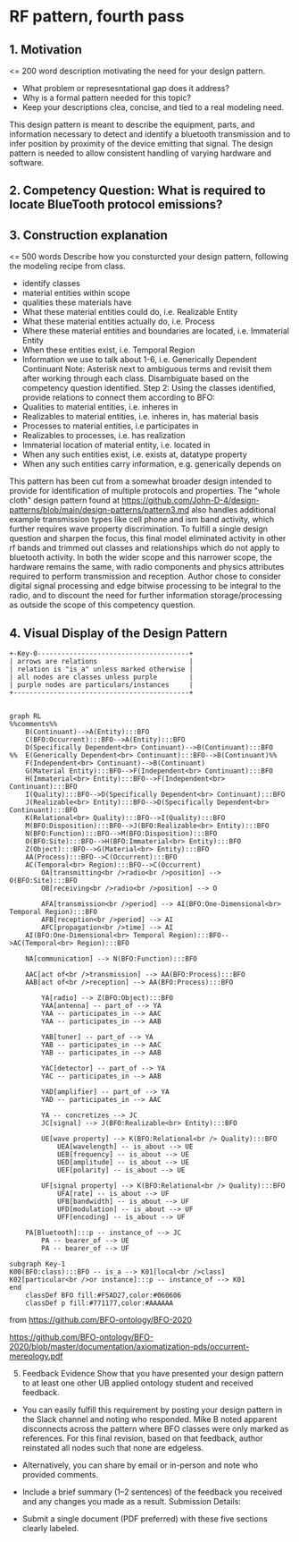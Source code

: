 # RF pattern, fourth pass
## 1. Motivation
<= 200 word description motivating the need for your design pattern.

- What problem or represesntational gap does it address?
- Why is a formal pattern needed for this topic?
- Keep your descriptions clea, concise, and tied to a real modeling need.

This design pattern is meant to describe the equipment, parts, and information necessary to detect and identify a bluetooth transmission and to infer position by proximity of the device emitting that signal. The design pattern is needed to allow consistent handling of varying hardware and software.

## 2. Competency Question: What is required to locate BlueTooth protocol emissions?

## 3. Construction explanation

<= 500 words
Describe how you consturcted your design pattern, following the modeling recipe from class.
  - identify classes
  - material entities within scope
  - qualities these materials have
  - What these material entities could do, i.e. Realizable Entity
  - What these material entities actually do, i.e. Process
  - Where these material entities and boundaries are located, i.e. Immaterial Entity
  - When these entities exist, i.e. Temporal Region
  - Information we use to talk about 1-6, i.e. Generically Dependent Continuant
Note: Asterisk next to ambiguous terms and revisit them after working through each class.
Disambiguate based on the competency question identified.
Step 2:
Using the classes identified, provide relations to connect them according to BFO:
  - Qualities to material entities, i.e. inheres in
  - Realizables to material entities, i.e. inheres in, has material basis
  - Processes to material entities, i.e participates in
  - Realizables to processes, i.e. has realization
  - Immaterial location of material entity, i.e. located in
  - When any such entities exist, i.e. exists at, datatype property
  - When any such entities carry information, e.g. generically depends on

This pattern has been cut from a somewhat broader design intended to provide for identification of multiple protocols and properties. The "whole cloth" design pattern found at https://github.com/John-D-4/design-patterns/blob/main/design-patterns/pattern3.md also handles additional example transmission types like cell phone and ism band activity, which further requires wave property discrimination.
To fulfill a single design question and sharpen the focus, this final model eliminated activity in other rf bands and trimmed out classes and relationships which do not apply to bluetooth activity. 
In both the wider scope and this narrower scope, the hardware remains the same, with radio components and physics attributes required to perform transmission and reception. Author chose to consider digital signal processing and edge bitwise processing to be integral to the radio, and to discount the need for further information storage/processing as outside the scope of this competency question.

## 4. Visual Display of the Design Pattern

  

```
+-Key-0--------------------------------------+
| arrows are relations                       |
| relation is "is_a" unless marked otherwise |
| all nodes are classes unless purple        |
| purple nodes are particulars/instances     |
+--------------------------------------------+
```
```mermaid

graph RL
%%comments%%
	B(Continuant)-->A(Entity):::BFO
	C(BFO:Occurrent):::BFO-->A(Entity):::BFO
	D(Specifically Dependent<br> Continuant)-->B(Continuant):::BFO
%%	E(Generically Dependent<br> Continuant):::BFO-->B(Continuant)%%
	F(Independent<br> Continuant)-->B(Continuant)
	G(Material Entity):::BFO-->F(Independent<br> Continuant):::BFO
	H(Immaterial<br> Entity):::BFO-->F(Independent<br> Continuant):::BFO
	I(Quality):::BFO-->D(Specifically Dependent<br> Continuant):::BFO
	J(Realizable<br> Entity):::BFO-->D(Specifically Dependent<br> Continuant):::BFO
	K(Relational<br> Quality):::BFO-->I(Quality):::BFO
	M(BFO:Disposition):::BFO-->J(BFO:Realizable<br> Entity):::BFO
	N(BFO:Function):::BFO-->M(BFO:Disposition):::BFO
	O(BFO:Site):::BFO-->H(BFO:Immaterial<br> Entity):::BFO
	Z(Object):::BFO-->G(Material<br> Entity):::BFO
	AA(Process):::BFO-->C(Occurrent):::BFO
	AC(Temporal<br> Region):::BFO-->C(Occurrent)
		OA[transmitting<br />radio<br />position] --> O(BFO:Site):::BFO
		OB[receiving<br />radio<br />position] --> O 

		AFA[transmission<br />period] --> AI(BFO:One-Dimensional<br> Temporal Region):::BFO
		AFB[reception<br />period] --> AI
		AFC[propagation<br />time] --> AI
	AI(BFO:One-Dimensional<br> Temporal Region):::BFO-->AC(Temporal<br> Region):::BFO

	NA[communication] --> N(BFO:Function):::BFO
	        
	AAC[act of<br />transmission] --> AA(BFO:Process):::BFO
	AAB[act of<br />reception] --> AA(BFO:Process):::BFO

    	YA[radio] --> Z(BFO:Object):::BFO
		YAA[antenna] -- part_of --> YA
		YAA -- participates_in --> AAC
		YAA -- participates_in --> AAB

		YAB[tuner] -- part_of --> YA
		YAB -- participates_in --> AAC
		YAB -- participates_in --> AAB

		YAC[detector] -- part_of --> YA
		YAC -- participates_in --> AAB

		YAD[amplifier] -- part_of --> YA
		YAD -- participates_in --> AAC
		
		YA -- concretizes --> JC
		JC[signal] --> J(BFO:Realizable<br> Entity):::BFO
    	
		UE[wave property] --> K(BFO:Relational<br /> Quality):::BFO
			UEA[wavelength] -- is_about --> UE
			UEB[frequency] -- is_about --> UE
			UED[amplitude] -- is_about --> UE
			UEF[polarity] -- is_about --> UE

		UF[signal property] --> K(BFO:Relational<br /> Quality):::BFO
			UFA[rate] -- is_about --> UF
			UFB[bandwidth] -- is_about --> UF
			UFD[modulation] -- is_about --> UF
			UFF[encoding] -- is_about --> UF

	PA[Bluetooth]:::p -- instance_of --> JC
		PA -- bearer_of --> UE
		PA -- bearer_of --> UF

subgraph Key-1
K00(BFO:class):::BFO -- is_a --> K01[local<br />class]
K02[particular<br />or instance]:::p -- instance_of --> K01
end
    classDef BFO fill:#F5AD27,color:#060606
    classDef p fill:#771177,color:#AAAAAA

```
from https://github.com/BFO-ontology/BFO-2020

https://github.com/BFO-ontology/BFO-2020/blob/master/documentation/axiomatization-pds/occurrent-mereology.pdf

5. Feedback Evidence
Show that you have presented your design pattern to at least one other UB applied ontology student and received feedback.
  - You can easily fulfill this requirement by posting your design pattern in the Slack channel and noting who responded.
Mike B noted apparent disconnects across the pattern where BFO classes were only marked as references. For this final revision, based on that feedback, author reinstated all nodes such that none are edgeless.

  - Alternatively, you can share by email or in-person and note who provided comments.
  - Include a brief summary (1–2 sentences) of the feedback you received and any changes
you made as a result.
Submission Details:
  - Submit a single document (PDF preferred) with these five sections clearly labeled.
